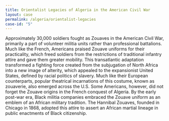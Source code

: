 ```yaml
---
title: Orientalist Legacies of Algeria in the American Civil War
layout: case
permalink: /algeria/orientalist-legacies
case-id: "5"
---
```


Approximately 30,000 soldiers fought as Zouaves in the
American Civil War, primarily a part of volunteer
militia units rather than professional battalions.
Much like the French, Americans praised Zouave
uniforms for their practicality, which freed soldiers
from the restrictions of traditional infantry attire
and gave them greater mobility. This transatlantic
adaptation transformed a fighting force created from
the subjugation of North Africa into a new image of
alterity, which appealed to the expansionist United
States, defined by racial politics of slavery. Much
like their European counterparts, popular theatrical
incarnations of this costume, known as zouaverie, also
emerged across the U.S. Some Americans, however, did
not forget the Zouave origins in the French conquest
of Algeria. By the early post-war era, Black militia
companies embraced the Zouave uniform as an emblem of
an African military tradition. The Hannibal Zouaves,
founded in Chicago in 1868, adopted this attire to
assert an African martial lineage in public enactments
of Black citizenship.
